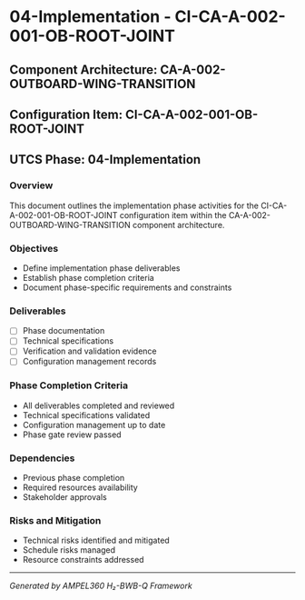 # 04-Implementation - CI-CA-A-002-001-OB-ROOT-JOINT

## Component Architecture: CA-A-002-OUTBOARD-WING-TRANSITION
## Configuration Item: CI-CA-A-002-001-OB-ROOT-JOINT
## UTCS Phase: 04-Implementation

### Overview
This document outlines the implementation phase activities for the CI-CA-A-002-001-OB-ROOT-JOINT configuration item within the CA-A-002-OUTBOARD-WING-TRANSITION component architecture.

### Objectives
- Define implementation phase deliverables
- Establish phase completion criteria
- Document phase-specific requirements and constraints

### Deliverables
- [ ] Phase documentation
- [ ] Technical specifications
- [ ] Verification and validation evidence
- [ ] Configuration management records

### Phase Completion Criteria
- All deliverables completed and reviewed
- Technical specifications validated
- Configuration management up to date
- Phase gate review passed

### Dependencies
- Previous phase completion
- Required resources availability
- Stakeholder approvals

### Risks and Mitigation
- Technical risks identified and mitigated
- Schedule risks managed
- Resource constraints addressed

---
*Generated by AMPEL360 H₂-BWB-Q Framework*

